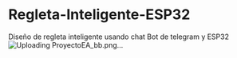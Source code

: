 # Regleta-Inteligente-ESP32
Diseño de regleta inteligente usando chat Bot de telegram y ESP32
![Uploading ProyectoEA_bb.png…]()
